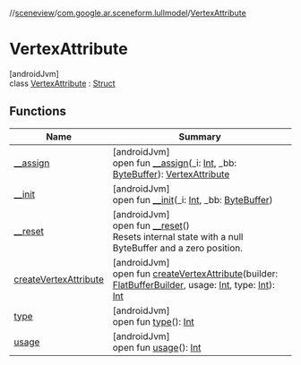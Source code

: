 //[sceneview](../../../index.md)/[com.google.ar.sceneform.lullmodel](../index.md)/[VertexAttribute](index.md)

# VertexAttribute

[androidJvm]\
class [VertexAttribute](index.md) : [Struct](../../com.google.flatbuffers/-struct/index.md)

## Functions

| Name | Summary |
|---|---|
| [__assign](__assign.md) | [androidJvm]<br>open fun [__assign](__assign.md)(_i: [Int](https://kotlinlang.org/api/latest/jvm/stdlib/kotlin/-int/index.html), _bb: [ByteBuffer](https://developer.android.com/reference/kotlin/java/nio/ByteBuffer.html)): [VertexAttribute](index.md) |
| [__init](__init.md) | [androidJvm]<br>open fun [__init](__init.md)(_i: [Int](https://kotlinlang.org/api/latest/jvm/stdlib/kotlin/-int/index.html), _bb: [ByteBuffer](https://developer.android.com/reference/kotlin/java/nio/ByteBuffer.html)) |
| [__reset](../../com.google.flatbuffers/-struct/__reset.md) | [androidJvm]<br>open fun [__reset](../../com.google.flatbuffers/-struct/__reset.md)()<br>Resets internal state with a null ByteBuffer and a zero position. |
| [createVertexAttribute](create-vertex-attribute.md) | [androidJvm]<br>open fun [createVertexAttribute](create-vertex-attribute.md)(builder: [FlatBufferBuilder](../../com.google.flatbuffers/-flat-buffer-builder/index.md), usage: [Int](https://kotlinlang.org/api/latest/jvm/stdlib/kotlin/-int/index.html), type: [Int](https://kotlinlang.org/api/latest/jvm/stdlib/kotlin/-int/index.html)): [Int](https://kotlinlang.org/api/latest/jvm/stdlib/kotlin/-int/index.html) |
| [type](type.md) | [androidJvm]<br>open fun [type](type.md)(): [Int](https://kotlinlang.org/api/latest/jvm/stdlib/kotlin/-int/index.html) |
| [usage](usage.md) | [androidJvm]<br>open fun [usage](usage.md)(): [Int](https://kotlinlang.org/api/latest/jvm/stdlib/kotlin/-int/index.html) |
